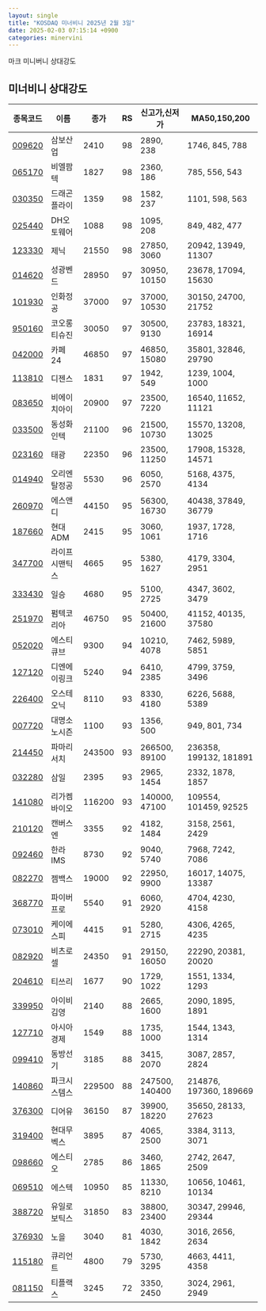 ```yaml
---
layout: single
title: "KOSDAQ 미너비니 2025년 2월 3일"
date: 2025-02-03 07:15:14 +0900
categories: minervini
---
```

마크 미니버니 상대강도
## 미너비니 상대강도

|종목코드|이름|종가|RS|신고가,신저가|MA50,150,200|
|------|---|---|--|---------|------------|
|[009620](https://finance.daum.net/quotes/A009620)|삼보산업|2410|98|2890, 238|1746, 845, 788|
|[065170](https://finance.daum.net/quotes/A065170)|비엘팜텍|1827|98|2360, 186|785, 556, 543|
|[030350](https://finance.daum.net/quotes/A030350)|드래곤플라이|1359|98|1582, 237|1101, 598, 563|
|[025440](https://finance.daum.net/quotes/A025440)|DH오토웨어|1088|98|1095, 208|849, 482, 477|
|[123330](https://finance.daum.net/quotes/A123330)|제닉|21550|98|27850, 3060|20942, 13949, 11307|
|[014620](https://finance.daum.net/quotes/A014620)|성광벤드|28950|97|30950, 10150|23678, 17094, 15630|
|[101930](https://finance.daum.net/quotes/A101930)|인화정공|37000|97|37000, 10530|30150, 24700, 21752|
|[950160](https://finance.daum.net/quotes/A950160)|코오롱티슈진|30050|97|30500, 9130|23783, 18321, 16914|
|[042000](https://finance.daum.net/quotes/A042000)|카페24|46850|97|46850, 15080|35801, 32846, 29790|
|[113810](https://finance.daum.net/quotes/A113810)|디젠스|1831|97|1942, 549|1239, 1004, 1000|
|[083650](https://finance.daum.net/quotes/A083650)|비에이치아이|20900|97|23500, 7220|16540, 11652, 11121|
|[033500](https://finance.daum.net/quotes/A033500)|동성화인텍|21100|96|21500, 10730|15570, 13208, 13025|
|[023160](https://finance.daum.net/quotes/A023160)|태광|22350|96|23500, 11250|17908, 15328, 14571|
|[014940](https://finance.daum.net/quotes/A014940)|오리엔탈정공|5530|96|6050, 2570|5168, 4375, 4134|
|[260970](https://finance.daum.net/quotes/A260970)|에스앤디|44150|95|56300, 16730|40438, 37849, 36779|
|[187660](https://finance.daum.net/quotes/A187660)|현대ADM|2415|95|3060, 1061|1937, 1728, 1716|
|[347700](https://finance.daum.net/quotes/A347700)|라이프시맨틱스|4665|95|5380, 1627|4179, 3304, 2951|
|[333430](https://finance.daum.net/quotes/A333430)|일승|4680|95|5100, 2725|4347, 3602, 3479|
|[251970](https://finance.daum.net/quotes/A251970)|펌텍코리아|46750|95|50400, 21600|41152, 40135, 37580|
|[052020](https://finance.daum.net/quotes/A052020)|에스티큐브|9300|94|10210, 4078|7462, 5989, 5851|
|[127120](https://finance.daum.net/quotes/A127120)|디엔에이링크|5240|94|6410, 2385|4799, 3759, 3496|
|[226400](https://finance.daum.net/quotes/A226400)|오스테오닉|8110|93|8330, 4180|6226, 5688, 5389|
|[007720](https://finance.daum.net/quotes/A007720)|대명소노시즌|1100|93|1356, 500|949, 801, 734|
|[214450](https://finance.daum.net/quotes/A214450)|파마리서치|243500|93|266500, 89100|236358, 199132, 181891|
|[032280](https://finance.daum.net/quotes/A032280)|삼일|2395|93|2965, 1454|2332, 1878, 1857|
|[141080](https://finance.daum.net/quotes/A141080)|리가켐바이오|116200|93|140000, 47100|109554, 101459, 92525|
|[210120](https://finance.daum.net/quotes/A210120)|캔버스엔|3355|92|4182, 1484|3158, 2561, 2429|
|[092460](https://finance.daum.net/quotes/A092460)|한라IMS|8730|92|9040, 5740|7968, 7242, 7086|
|[082270](https://finance.daum.net/quotes/A082270)|젬백스|19000|92|22950, 9900|16017, 14075, 13387|
|[368770](https://finance.daum.net/quotes/A368770)|파이버프로|5540|91|6060, 2920|4704, 4230, 4158|
|[073010](https://finance.daum.net/quotes/A073010)|케이에스피|4415|91|5280, 2715|4306, 4265, 4235|
|[082920](https://finance.daum.net/quotes/A082920)|비츠로셀|24350|91|29150, 16050|22290, 20381, 20020|
|[204610](https://finance.daum.net/quotes/A204610)|티쓰리|1677|90|1729, 1022|1551, 1334, 1293|
|[339950](https://finance.daum.net/quotes/A339950)|아이비김영|2140|88|2665, 1600|2090, 1895, 1891|
|[127710](https://finance.daum.net/quotes/A127710)|아시아경제|1549|88|1735, 1000|1544, 1343, 1314|
|[099410](https://finance.daum.net/quotes/A099410)|동방선기|3185|88|3415, 2070|3087, 2857, 2824|
|[140860](https://finance.daum.net/quotes/A140860)|파크시스템스|229500|88|247500, 140400|214876, 197360, 189669|
|[376300](https://finance.daum.net/quotes/A376300)|디어유|36150|87|39900, 18220|35650, 28133, 27623|
|[319400](https://finance.daum.net/quotes/A319400)|현대무벡스|3895|87|4065, 2500|3384, 3113, 3071|
|[098660](https://finance.daum.net/quotes/A098660)|에스티오|2785|86|3460, 1865|2742, 2647, 2509|
|[069510](https://finance.daum.net/quotes/A069510)|에스텍|10950|85|11330, 8210|10656, 10461, 10134|
|[388720](https://finance.daum.net/quotes/A388720)|유일로보틱스|31850|83|38800, 23400|30347, 29946, 29344|
|[376930](https://finance.daum.net/quotes/A376930)|노을|3040|81|4030, 1842|3016, 2656, 2634|
|[115180](https://finance.daum.net/quotes/A115180)|큐리언트|4800|79|5730, 3295|4663, 4411, 4358|
|[081150](https://finance.daum.net/quotes/A081150)|티플랙스|3245|72|3350, 2450|3024, 2961, 2949|


